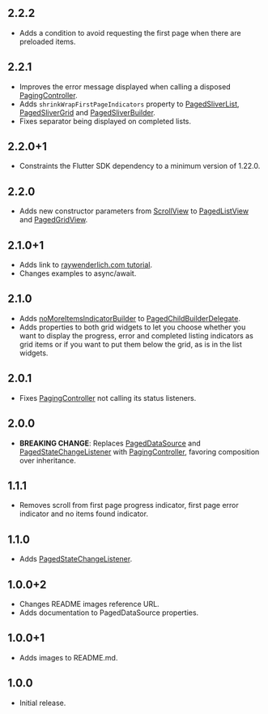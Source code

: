 ## 2.2.2

* Adds a condition to avoid requesting the first page when there are preloaded items.

## 2.2.1

* Improves the error message displayed when calling a disposed [PagingController](https://pub.dev/documentation/infinite_scroll_pagination/latest/infinite_scroll_pagination/PagingController-class.html).
* Adds `shrinkWrapFirstPageIndicators` property to [PagedSliverList](https://pub.dev/documentation/infinite_scroll_pagination/latest/infinite_scroll_pagination/PagedSliverList-class.html), [PagedSliverGrid](https://pub.dev/documentation/infinite_scroll_pagination/latest/infinite_scroll_pagination/PagedSliverGrid-class.html) and [PagedSliverBuilder](https://pub.dev/documentation/infinite_scroll_pagination/latest/infinite_scroll_pagination/PagedSliverBuilder-class.html).
* Fixes separator being displayed on completed lists.

## 2.2.0+1

* Constraints the Flutter SDK dependency to a minimum version of 1.22.0.

## 2.2.0

* Adds new constructor parameters from [ScrollView](https://api.flutter.dev/flutter/widgets/ScrollView-class.html) to [PagedListView](https://pub.dev/documentation/infinite_scroll_pagination/latest/infinite_scroll_pagination/PagedListView-class.html) and [PagedGridView](https://pub.dev/documentation/infinite_scroll_pagination/latest/infinite_scroll_pagination/PagedGridView-class.html).

## 2.1.0+1

* Adds link to [raywenderlich.com tutorial](https://www.raywenderlich.com/265121/infinite-scrolling-pagination-in-flutter).
* Changes examples to async/await.

## 2.1.0

* Adds [noMoreItemsIndicatorBuilder](https://pub.dev/documentation/infinite_scroll_pagination/latest/infinite_scroll_pagination/PagedChildBuilderDelegate/noMoreItemsIndicatorBuilder.html) to [PagedChildBuilderDelegate](https://pub.dev/documentation/infinite_scroll_pagination/latest/infinite_scroll_pagination/PagedChildBuilderDelegate-class.html).
* Adds properties to both grid widgets to let you choose whether you want to display the progress, error and completed listing indicators as grid items or if you want to put them below the grid, as is in the list widgets.

## 2.0.1

* Fixes [PagingController](https://pub.dev/documentation/infinite_scroll_pagination/latest/infinite_scroll_pagination/PagingController-class.html) not calling its status listeners.

## 2.0.0

* **BREAKING CHANGE**: Replaces [PagedDataSource](https://pub.dev/documentation/infinite_scroll_pagination/1.1.1/infinite_scroll_pagination/PagedDataSource-class.html) and [PagedStateChangeListener](https://pub.dev/documentation/infinite_scroll_pagination/1.1.1/infinite_scroll_pagination/PagedStateChangeListener-class.html) with [PagingController](https://pub.dev/documentation/infinite_scroll_pagination/latest/infinite_scroll_pagination/PagingController-class.html), favoring composition over inheritance.

## 1.1.1

* Removes scroll from first page progress indicator, first page error indicator and no items found indicator.

## 1.1.0

* Adds [PagedStateChangeListener](https://pub.dev/documentation/infinite_scroll_pagination/1.1.0/infinite_scroll_pagination/PagedStateChangeListener-class.html).

## 1.0.0+2

* Changes README images reference URL.
* Adds documentation to PagedDataSource properties.

## 1.0.0+1

* Adds images to README.md.

## 1.0.0

* Initial release.